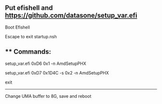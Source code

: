 Put efishell and https://github.com/datasone/setup_var.efi 
------

Boot Efishell


Escape to exit startup.nsh 

** Commands:
------
setup_var.efi  0xD6 0x1 -n AmdSetupPHX

setup_var.efi  0xD7 0x1D4C -s 0x2 -n AmdSetupPHX

exit


------




Change UMA buffer to 8G, save and reboot 
